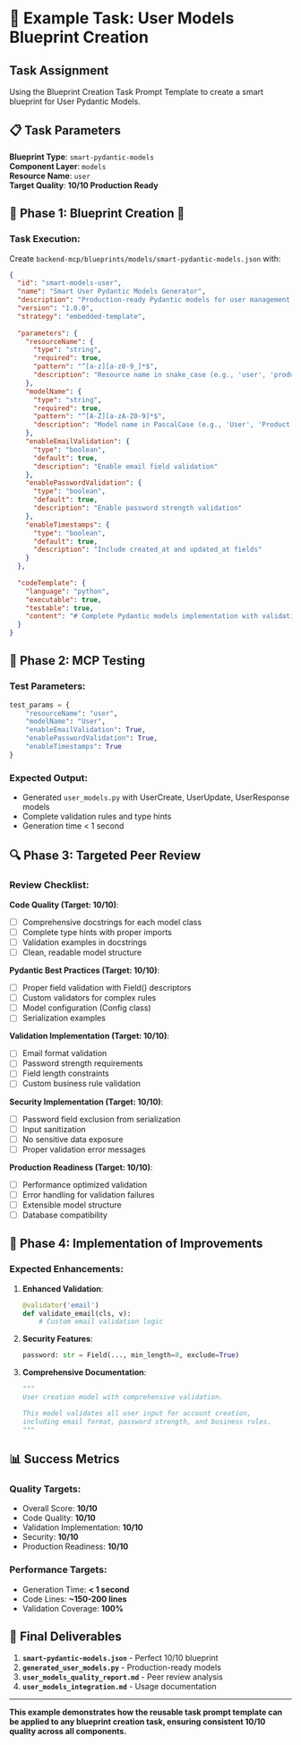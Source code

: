 # 🎯 Example Task: User Models Blueprint Creation

## **Task Assignment**
Using the Blueprint Creation Task Prompt Template to create a smart blueprint for User Pydantic Models.

## 📋 **Task Parameters**
**Blueprint Type**: `smart-pydantic-models`  
**Component Layer**: `models`  
**Resource Name**: `user`  
**Target Quality**: **10/10 Production Ready**

## 🚀 **Phase 1: Blueprint Creation** 📐

### **Task Execution**:
Create `backend-mcp/blueprints/models/smart-pydantic-models.json` with:

```json
{
  "id": "smart-models-user",
  "name": "Smart User Pydantic Models Generator",
  "description": "Production-ready Pydantic models for user management with comprehensive validation",
  "version": "1.0.0",
  "strategy": "embedded-template",
  
  "parameters": {
    "resourceName": {
      "type": "string",
      "required": true,
      "pattern": "^[a-z][a-z0-9_]*$",
      "description": "Resource name in snake_case (e.g., 'user', 'product')"
    },
    "modelName": {
      "type": "string",
      "required": true,
      "pattern": "^[A-Z][a-zA-Z0-9]*$",
      "description": "Model name in PascalCase (e.g., 'User', 'Product')"
    },
    "enableEmailValidation": {
      "type": "boolean",
      "default": true,
      "description": "Enable email field validation"
    },
    "enablePasswordValidation": {
      "type": "boolean",
      "default": true,
      "description": "Enable password strength validation"
    },
    "enableTimestamps": {
      "type": "boolean",
      "default": true,
      "description": "Include created_at and updated_at fields"
    }
  },
  
  "codeTemplate": {
    "language": "python",
    "executable": true,
    "testable": true,
    "content": "# Complete Pydantic models implementation with validation..."
  }
}
```

## 🧪 **Phase 2: MCP Testing**

### **Test Parameters**:
```python
test_params = {
    "resourceName": "user",
    "modelName": "User",
    "enableEmailValidation": True,
    "enablePasswordValidation": True,
    "enableTimestamps": True
}
```

### **Expected Output**:
- Generated `user_models.py` with UserCreate, UserUpdate, UserResponse models
- Complete validation rules and type hints
- Generation time < 1 second

## 🔍 **Phase 3: Targeted Peer Review**

### **Review Checklist**:

**Code Quality (Target: 10/10)**:
- [ ] Comprehensive docstrings for each model class
- [ ] Complete type hints with proper imports
- [ ] Validation examples in docstrings
- [ ] Clean, readable model structure

**Pydantic Best Practices (Target: 10/10)**:
- [ ] Proper field validation with Field() descriptors
- [ ] Custom validators for complex rules
- [ ] Model configuration (Config class)
- [ ] Serialization examples

**Validation Implementation (Target: 10/10)**:
- [ ] Email format validation
- [ ] Password strength requirements
- [ ] Field length constraints
- [ ] Custom business rule validation

**Security Implementation (Target: 10/10)**:
- [ ] Password field exclusion from serialization
- [ ] Input sanitization
- [ ] No sensitive data exposure
- [ ] Proper validation error messages

**Production Readiness (Target: 10/10)**:
- [ ] Performance optimized validation
- [ ] Error handling for validation failures
- [ ] Extensible model structure
- [ ] Database compatibility

## 🔧 **Phase 4: Implementation of Improvements**

### **Expected Enhancements**:
1. **Enhanced Validation**:
   ```python
   @validator('email')
   def validate_email(cls, v):
       # Custom email validation logic
   ```

2. **Security Features**:
   ```python
   password: str = Field(..., min_length=8, exclude=True)
   ```

3. **Comprehensive Documentation**:
   ```python
   """
   User creation model with comprehensive validation.
   
   This model validates all user input for account creation,
   including email format, password strength, and business rules.
   """
   ```

## 📊 **Success Metrics**

### **Quality Targets**:
- Overall Score: **10/10**
- Code Quality: **10/10**
- Validation Implementation: **10/10**
- Security: **10/10**
- Production Readiness: **10/10**

### **Performance Targets**:
- Generation Time: **< 1 second**
- Code Lines: **~150-200 lines**
- Validation Coverage: **100%**

## 🎯 **Final Deliverables**

1. **`smart-pydantic-models.json`** - Perfect 10/10 blueprint
2. **`generated_user_models.py`** - Production-ready models
3. **`user_models_quality_report.md`** - Peer review analysis
4. **`user_models_integration.md`** - Usage documentation

---

**This example demonstrates how the reusable task prompt template can be applied to any blueprint creation task, ensuring consistent 10/10 quality across all components.**
